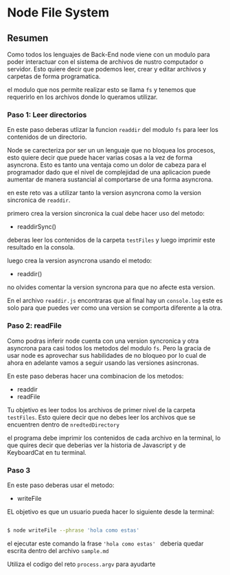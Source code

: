# Node File System

## Resumen

Como todos los lenguajes de Back-End node viene con un modulo para poder interactuar con el sistema de archivos de nustro computador o servidor. Esto quiere decir que podemos leer, crear y editar archivos y carpetas de forma programatica.

el modulo que nos permite realizar esto se llama `fs` y tenemos que requerirlo en los archivos donde lo queramos utilizar.

### Paso 1: Leer directorios

En este paso deberas utlizar la funcion `readdir` del modulo `fs` para leer los contenidos de un directorio.

Node se carecteriza por ser un un lenguaje que no bloquea los procesos, esto quiere decir que puede hacer varias cosas a la vez de forma asyncrona. Esto es tanto una ventaja como un dolor de cabeza para el programador dado que el nivel de complejidad de una aplicacion puede aumentar de manera sustancial al comportarse de una forma asyncrona.

en este reto vas a utilizar tanto la version asyncrona como la version sincronica de `readdir`.

primero crea la version sincronica la cual debe hacer uso del metodo:

- readdirSync()

deberas leer los contenidos de la carpeta `testFiles` y luego imprimir este resultado en la consola.

luego crea la version asyncrona usando el metodo:
- readdir()

no olvides comentar la version syncrona para que no afecte esta version.

En el archivo `readdir.js` encontraras que al final hay un `console.log` este es solo para que puedes ver como una version se comporta diferente a la otra.


### Paso 2: readFile

Como podras inferir node cuenta con una version syncronica y otra asyncrona para casi todos los metodos del modulo `fs`. Pero la gracia de usar node es aprovechar sus habilidades de no bloqueo por lo cual de ahora en adelante vamos a seguir usando las versiones asincronas.

En este paso deberas hacer una combinacion de los metodos:

- readdir
- readFile

Tu objetivo es leer todos los archivos de primer nivel de la carpeta `testFiles`. Esto quiere decir que no debes leer los archivos que se encuentren dentro de `nredtedDirectory`

el programa debe imprimir los contenidos de cada archivo en la terminal, lo que quires decir que deberias ver la historia de Javascript y de KeyboardCat en tu terminal.

### Paso 3

En este paso deberas usar el metodo:

- writeFile

EL objetivo es que un usuario pueda hacer lo siguiente desde la terminal:

```bash

$ node writeFile --phrase 'hola como estas'
```

el ejecutar este comando la frase `'hola como estas' ` deberia quedar escrita dentro del archivo `sample.md`

Utiliza el codigo del reto `process.argv` para ayudarte








